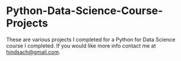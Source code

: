 # Python-Data-Science-Course-Projects
These are various projects I completed for a Python for Data Science course I completed. 
If you would like more info contact me at hindsach@gmail.com.
